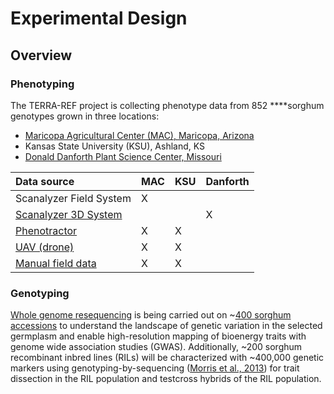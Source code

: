 # Experimental Design

## Overview

### Phenotyping

The TERRA-REF project is collecting phenotype data from 852 ****sorghum genotypes grown in three locations:

* [Maricopa Agricultural Center \(MAC\), Maricopa, Arizona](experimental-design-mac.md)
* Kansas State University \(KSU\), Ashland, KS
* [Donald Danforth Plant Science Center, Missouri](experimental-design-danforth.md)

| Data source | MAC | KSU | Danforth |
| :--- | :--- | :--- | :--- |
| Scanalyzer Field System | X |  |  |
| [Scanalyzer 3D System](../protocols/controlled-environment-protocols.md) |  |  | X |
| [Phenotractor](../protocols/phenotractor-protocols.md) | X | X |  |
| [UAV \(drone\)](../protocols/uav-protocols.md) | X | X |  |
| [Manual field data](../protocols/manual-field-data-protocols.md) | X | X |  |

### Genotyping

[Whole genome resequencing](experimental-design/experimental-design-genomics/) is being carried out on ~[400 sorghum accessions](experimental-design/experimental-design-genomics/sorghum-lines-genomics-year-1.md) to understand the landscape of genetic variation in the selected germplasm and enable high-resolution mapping of bioenergy traits with genome wide association studies \(GWAS\). Additionally, ~200 sorghum recombinant inbred lines \(RILs\) will be characterized with ~400,000 genetic markers using genotyping-by-sequencing \([Morris et al., 2013](http://www.g3journal.org/content/early/2013/09/13/g3.113.008417)\) for trait dissection in the RIL population and testcross hybrids of the RIL population.



